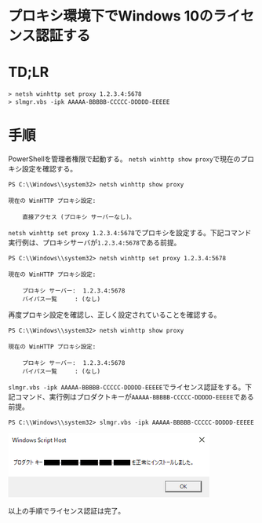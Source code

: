 # プロキシ環境下でWindows 10のライセンス認証する


# TD;LR

```
> netsh winhttp set proxy 1.2.3.4:5678
> slmgr.vbs -ipk AAAAA-BBBBB-CCCCC-DDDDD-EEEEE
```

# 手順

PowerShellを管理者権限で起動する。
`netsh winhttp show proxy`で現在のプロキシ設定を確認する。

```
PS C:\\Windows\\system32> netsh winhttp show proxy

現在の WinHTTP プロキシ設定:

    直接アクセス (プロキシ サーバーなし)。
```

`netsh winhttp set proxy 1.2.3.4:5678`でプロキシを設定する。下記コマンド実行例は、プロキシサーバが`1.2.3.4:5678`である前提。

```
PS C:\\Windows\\system32> netsh winhttp set proxy 1.2.3.4:5678

現在の WinHTTP プロキシ設定:

    プロキシ サーバー:  1.2.3.4:5678
    バイパス一覧     : (なし)
```

再度プロキシ設定を確認し、正しく設定されていることを確認する。

```
PS C:\\Windows\\system32> netsh winhttp show proxy

現在の WinHTTP プロキシ設定:

    プロキシ サーバー:  1.2.3.4:5678
    バイパス一覧     : (なし)
```

`slmgr.vbs -ipk AAAAA-BBBBB-CCCCC-DDDDD-EEEEE`でライセンス認証をする。下記コマンド、実行例はプロダクトキーが`AAAAA-BBBBB-CCCCC-DDDDD-EEEEE`である前提。

```
PS C:\\Windows\\system32> slmgr.vbs -ipk AAAAA-BBBBB-CCCCC-DDDDD-EEEEE
```

![/img/post/2020-02-08-windows-activation.png](/img/post/2020-02-08-windows-activation.png)

以上の手順でライセンス認証は完了。
